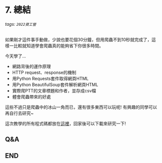 # 7. 總結

###### tags: `2022資工營`

如果剛才這件事手動做，少說也要花個30分鐘，但用爬蟲不到10秒就完成了，這樣一比較就知道學會爬蟲真的能夠省下你很多時間。

今天學了...

* 網路背後的運作原理
* HTTP request、response的機制
* 用Python Requests套件取得網頁HTML
* 用Python BeautifulSoup套件解析網頁HTML
* 實際爬PTT的文章標題和作者，並存成csv檔
* 體會爬蟲帶來的好處

這些不過只是爬蟲中的冰山一角而已，還有很多東西可以玩呢! 有興趣的同學可以再自行去研究~

這次教學的所有程式碼都放在[這裡](https://github.com/AndyChiangSH/python-spider-tutorial)，回家後可以下載來研究一下!

## Q&A

## END